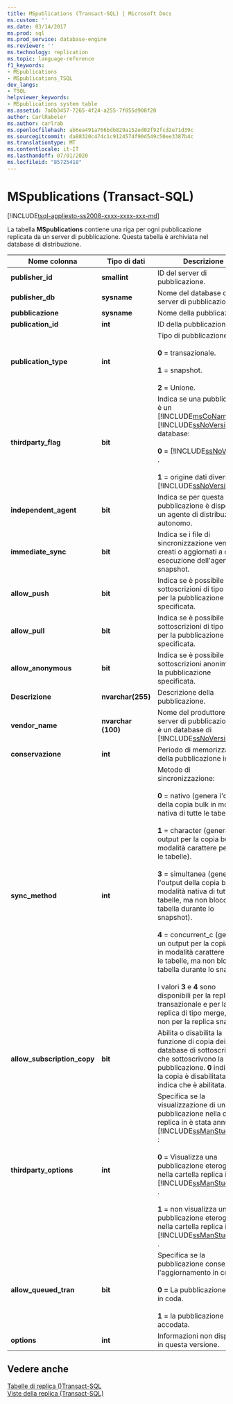 ```yaml
---
title: MSpublications (Transact-SQL) | Microsoft Docs
ms.custom: ''
ms.date: 03/14/2017
ms.prod: sql
ms.prod_service: database-engine
ms.reviewer: ''
ms.technology: replication
ms.topic: language-reference
f1_keywords:
- MSpublications
- MSpublications_TSQL
dev_langs:
- TSQL
helpviewer_keywords:
- MSpublications system table
ms.assetid: 7a0b3457-7265-4f24-a255-7f055d908f20
author: CarlRabeler
ms.author: carlrab
ms.openlocfilehash: ab6ea491a766bdb829a152ed02f92fcd2e71d39c
ms.sourcegitcommit: da88320c474c1c9124574f90d549c50ee3387b4c
ms.translationtype: MT
ms.contentlocale: it-IT
ms.lasthandoff: 07/01/2020
ms.locfileid: "85725418"
---
```

# <a name="mspublications-transact-sql"></a>MSpublications (Transact-SQL)
[!INCLUDE[tsql-appliesto-ss2008-xxxx-xxxx-xxx-md](../../includes/applies-to-version/sqlserver.md)]

  La tabella **MSpublications** contiene una riga per ogni pubblicazione replicata da un server di pubblicazione. Questa tabella è archiviata nel database di distribuzione.  
  
|Nome colonna|Tipo di dati|Descrizione|  
|-----------------|---------------|-----------------|  
|**publisher_id**|**smallint**|ID del server di pubblicazione.|  
|**publisher_db**|**sysname**|Nome del database del server di pubblicazione.|  
|**pubblicazione**|**sysname**|Nome della pubblicazione.|  
|**publication_id**|**int**|ID della pubblicazione.|  
|**publication_type**|**int**|Tipo di pubblicazione:<br /><br /> **0** = transazionale.<br /><br /> **1** = snapshot.<br /><br /> **2** = Unione.|  
|**thirdparty_flag**|**bit**|Indica se una pubblicazione è un [!INCLUDE[msCoName](../../includes/msconame-md.md)] [!INCLUDE[ssNoVersion](../../includes/ssnoversion-md.md)] database:<br /><br /> **0**  =  [!INCLUDE[ssNoVersion](../../includes/ssnoversion-md.md)] .<br /><br /> **1** = origine dati diversa da [!INCLUDE[ssNoVersion](../../includes/ssnoversion-md.md)] .|  
|**independent_agent**|**bit**|Indica se per questa pubblicazione è disponibile un agente di distribuzione autonomo.|  
|**immediate_sync**|**bit**|Indica se i file di sincronizzazione vengono creati o aggiornati a ogni esecuzione dell'agente snapshot.|  
|**allow_push**|**bit**|Indica se è possibile creare sottoscrizioni di tipo push per la pubblicazione specificata.|  
|**allow_pull**|**bit**|Indica se è possibile creare sottoscrizioni di tipo pull per la pubblicazione specificata.|  
|**allow_anonymous**|**bit**|Indica se è possibile creare sottoscrizioni anonime per la pubblicazione specificata.|  
|**Descrizione**|**nvarchar(255)**|Descrizione della pubblicazione.|  
|**vendor_name**|**nvarchar (100)**|Nome del produttore se il server di pubblicazione non è un database di [!INCLUDE[ssNoVersion](../../includes/ssnoversion-md.md)].|  
|**conservazione**|**int**|Periodo di memorizzazione della pubblicazione in ore.|  
|**sync_method**|**int**|Metodo di sincronizzazione:<br /><br /> **0** = nativo (genera l'output della copia bulk in modalità nativa di tutte le tabelle).<br /><br /> **1** = character (genera un output per la copia bulk in modalità carattere per tutte le tabelle).<br /><br /> **3** = simultanea (genera l'output della copia bulk in modalità nativa di tutte le tabelle, ma non blocca la tabella durante lo snapshot).<br /><br /> **4** = concurrent_c (genera un output per la copia bulk in modalità carattere di tutte le tabelle, ma non blocca la tabella durante lo snapshot)<br /><br /> I valori **3** e **4** sono disponibili per la replica transazionale e per la replica di tipo merge, ma non per la replica snapshot.|  
|**allow_subscription_copy**|**bit**|Abilita o disabilita la funzione di copia dei database di sottoscrizione che sottoscrivono la pubblicazione. **0** indica che la copia è disabilitata e **1** indica che è abilitata.|  
|**thirdparty_options**|**int**|Specifica se la visualizzazione di una pubblicazione nella cartella replica in è stata annullata [!INCLUDE[ssManStudioFull](../../includes/ssmanstudiofull-md.md)] :<br /><br /> **0** = Visualizza una pubblicazione eterogenea nella cartella replica in [!INCLUDE[ssManStudioFull](../../includes/ssmanstudiofull-md.md)] .<br /><br /> **1** = non visualizza una pubblicazione eterogenea nella cartella replica in [!INCLUDE[ssManStudioFull](../../includes/ssmanstudiofull-md.md)] .|  
|**allow_queued_tran**|**bit**|Specifica se la pubblicazione consente l'aggiornamento in coda:<br /><br /> **0 =** La pubblicazione non è in coda.<br /><br /> **1** = la pubblicazione è accodata.|  
|**options**|**int**|Informazioni non disponibili in questa versione.|  
  
## <a name="see-also"></a>Vedere anche  
 [Tabelle di replica &#40;&#41;Transact-SQL](../../relational-databases/system-tables/replication-tables-transact-sql.md)   
 [Viste della replica &#40;Transact-SQL&#41;](../../relational-databases/system-views/replication-views-transact-sql.md)  
  
  
